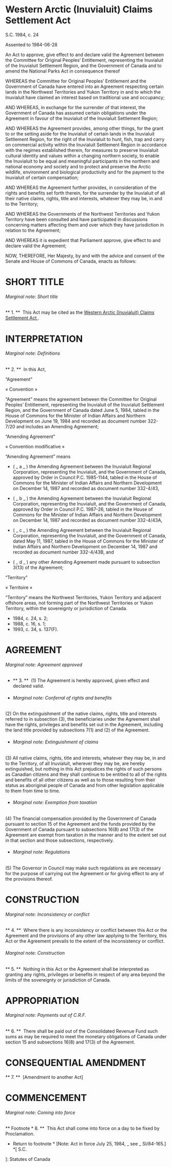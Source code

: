 #  Western Arctic (Inuvialuit) Claims Settlement Act

S.C.  1984, c. 24

Assented to 1984-06-28

An Act to approve, give effect to and declare valid the Agreement between the
Committee for Original Peoples’ Entitlement, representing the Inuvialuit of
the Inuvialuit Settlement Region, and the Government of Canada and to amend
the National Parks Act in consequence thereof

WHEREAS the Committee for Original Peoples’ Entitlement and the Government of
Canada have entered into an Agreement respecting certain lands in the
Northwest Territories and Yukon Territory in and to which the Inuvialuit have
claimed an interest based on traditional use and occupancy;

AND WHEREAS, in exchange for the surrender of that interest, the Government of
Canada has assumed certain obligations under the Agreement in favour of the
Inuvialuit of the Inuvialuit Settlement Region;

AND WHEREAS the Agreement provides, among other things, for the grant to or
the setting aside for the Inuvialuit of certain lands in the Inuvialuit
Settlement Region, for the right of the Inuvialuit to hunt, fish, trap and
carry on commercial activity within the Inuvialuit Settlement Region in
accordance with the regimes established therein, for measures to preserve
Inuvialuit cultural identity and values within a changing northern society, to
enable the Inuvialuit to be equal and meaningful participants in the northern
and national economy and society and to protect and preserve the Arctic
wildlife, environment and biological productivity and for the payment to the
Inuvialuit of certain compensation;

AND WHEREAS the Agreement further provides, in consideration of the rights and
benefits set forth therein, for the surrender by the Inuvialuit of all their
native claims, rights, title and interests, whatever they may be, in and to
the Territory;

AND WHEREAS the Governments of the Northwest Territories and Yukon Territory
have been consulted and have participated in discussions concerning matters
affecting them and over which they have jurisdiction in relation to the
Agreement;

AND WHEREAS it is expedient that Parliament approve, give effect to and
declare valid the Agreement;

NOW, THEREFORE, Her Majesty, by and with the advice and consent of the Senate
and House of Commons of Canada, enacts as follows:

#  SHORT TITLE

######  Marginal note:  Short title

** 1\.  **  This Act may be cited as the  [ Western Arctic (Inuvialuit) Claims Settlement Act ](/eng/acts/W-6.7) . 

#  INTERPRETATION

######  Marginal note:  Definitions

** 2\.  **  In this Act, 

“Agreement”

« Convention »

    

“Agreement”  means the agreement between the Committee for Original Peoples’
Entitlement, representing the Inuvialuit of the Inuvialuit Settlement Region,
and the Government of Canada dated June 5, 1984, tabled in the House of
Commons for the Minister of Indian Affairs and Northern Development on June
19, 1984 and recorded as document number 322-7/20 and includes an Amending
Agreement;

“Amending Agreement”

« Convention modificative »

    

“Amending Agreement”  means

  * ( _ a _ ) the Amending Agreement between the Inuvialuit Regional Corporation, representing the Inuvialuit, and the Government of Canada, approved by Order in Council P.C. 1985-1144, tabled in the House of Commons for the Minister of Indian Affairs and Northern Development on December 14, 1987 and recorded as document number 332-4/43, 

  * ( _ b _ ) the Amending Agreement between the Inuvialuit Regional Corporation, representing the Inuvialuit, and the Government of Canada, approved by Order in Council P.C. 1987-26, tabled in the House of Commons for the Minister of Indian Affairs and Northern Development on December 14, 1987 and recorded as document number 332-4/43A, 

  * ( _ c _ ) the Amending Agreement between the Inuvialuit Regional Corporation, representing the Inuvialuit, and the Government of Canada, dated May 11, 1987, tabled in the House of Commons for the Minister of Indian Affairs and Northern Development on December 14, 1987 and recorded as document number 332-4/43B, and 

  * ( _ d _ ) any other Amending Agreement made pursuant to subsection 3(13) of the Agreement; 

“Territory”

« Territoire »

    

“Territory”  means the Northwest Territories, Yukon Territory and adjacent
offshore areas, not forming part of the Northwest Territories or Yukon
Territory, within the sovereignty or jurisdiction of Canada.

  * 1984, c. 24, s. 2; 
  * 1988, c. 16, s. 1; 
  * 1993, c. 34, s. 137(F). 

#  AGREEMENT

######  Marginal note:  Agreement approved

  * ** 3\.  **  (1) The Agreement is hereby approved, given effect and declared valid. 

  * ######  Marginal note:  Conferral of rights and benefits 

(2) On the extinguishment of the native claims, rights, title and interests
referred to in subsection (3), the beneficiaries under the Agreement shall
have the rights, privileges and benefits set out in the Agreement, including
the land title provided by subsections 7(1) and (2) of the Agreement.

  * ######  Marginal note:  Extinguishment of claims 

(3) All native claims, rights, title and interests, whatever they may be, in
and to the Territory, of all Inuvialuit, wherever they may be, are hereby
extinguished, but nothing in this Act prejudices the rights of such persons as
Canadian citizens and they shall continue to be entitled to all of the rights
and benefits of all other citizens as well as to those resulting from their
status as aboriginal people of Canada and from other legislation applicable to
them from time to time.

  * ######  Marginal note:  Exemption from taxation 

(4) The financial compensation provided by the Government of Canada pursuant
to section 15 of the Agreement and the funds provided by the Government of
Canada pursuant to subsections 16(8) and 17(3) of the Agreement are exempt
from taxation in the manner and to the extent set out in that section and
those subsections, respectively.

  * ######  Marginal note:  Regulations 

(5) The Governor in Council may make such regulations as are necessary for the
purpose of carrying out the Agreement or for giving effect to any of the
provisions thereof.

#  CONSTRUCTION

######  Marginal note:  Inconsistency or conflict

** 4\.  **  Where there is any inconsistency or conflict between this Act or the Agreement and the provisions of any other law applying to the Territory, this Act or the Agreement prevails to the extent of the inconsistency or conflict. 

######  Marginal note:  Construction

** 5\.  **  Nothing in this Act or the Agreement shall be interpreted as granting any rights, privileges or benefits in respect of any area beyond the limits of the sovereignty or jurisdiction of Canada. 

#  APPROPRIATION

######  Marginal note:  Payments out of C.R.F.

** 6\.  **  There shall be paid out of the Consolidated Revenue Fund such sums as may be required to meet the monetary obligations of Canada under section 15 and subsections 16(8) and 17(3) of the Agreement. 

#  CONSEQUENTIAL AMENDMENT

** 7\.  **  [Amendment to another Act] 

#  COMMENCEMENT

######  Marginal note:  Coming into force

** Footnote  *  8\.  **  This Act shall come into force on a day to be fixed by Proclamation. 

  * Return to footnote  *  [Note: Act in force July 25, 1984, _ see _ SI/84-165.] 
  *[
  S.C.

 ]: Statutes of Canada

